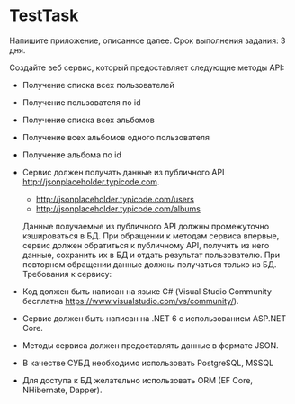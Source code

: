 # TestTask

Напишите приложение, описанное далее.
Срок выполнения задания: 3 дня.

Создайте веб сервис, который предоставляет следующие методы API:

- Получение списка всех пользователей
- Получение пользователя по id
- Получение списка всех альбомов
- Получение всех альбомов одного пользователя
- Получение альбома по id
- Сервис должен получать данные из публичного API http://jsonplaceholder.typicode.com.
    - http://jsonplaceholder.typicode.com/users
    - http://jsonplaceholder.typicode.com/albums
      
    Данные получаемые из публичного API должны промежуточно кэшироваться в БД. При обращении к методам сервиса впервые, сервис должен обратиться к публичному API, получить из него данные, сохранить их в БД и отдать результат пользователю. При повторном обращении данные должны получаться только из БД.
Требования к сервису:

- Код должен быть написан на языке С# (Visual Studio Community бесплатна https://www.visualstudio.com/vs/community/).
- Сервис должен быть написан на .NET 6 c использованием ASP.NET Core.
- Методы сервиса должен предоставлять данные в формате JSON.
- В качестве СУБД необходимо использовать PostgreSQL, MSSQL
- Для доступа к БД желательно использовать ORM (EF Core, NHibernate, Dapper).
